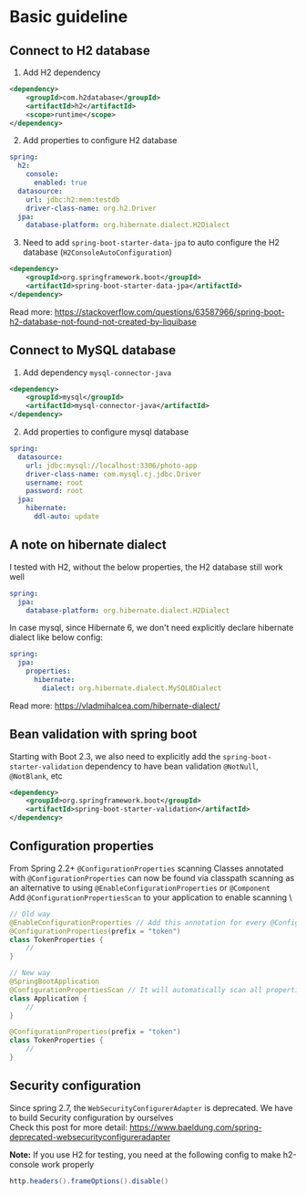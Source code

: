# Basic guideline

## Connect to H2 database
1. Add H2 dependency
```xml
<dependency>
    <groupId>com.h2database</groupId>
    <artifactId>h2</artifactId>
    <scope>runtime</scope>
</dependency>
```

2. Add properties to configure H2 database
```yaml
spring:
  h2:
    console:
      enabled: true
  datasource:
    url: jdbc:h2:mem:testdb
    driver-class-name: org.h2.Driver
  jpa:
    database-platform: org.hibernate.dialect.H2Dialect
```

3. Need to add ``spring-boot-starter-data-jpa`` to auto configure the H2 database (``H2ConsoleAutoConfiguration``)
```xml
<dependency>
    <groupId>org.springframework.boot</groupId>
    <artifactId>spring-boot-starter-data-jpa</artifactId>
</dependency>
```
Read more: https://stackoverflow.com/questions/63587966/spring-boot-h2-database-not-found-not-created-by-liquibase

## Connect to MySQL database
1. Add dependency ``mysql-connector-java``
```xml
<dependency>
    <groupId>mysql</groupId>
    <artifactId>mysql-connector-java</artifactId>
</dependency>
```
2. Add properties to configure mysql database
```yaml
spring:
  datasource:
    url: jdbc:mysql://localhost:3306/photo-app
    driver-class-name: com.mysql.cj.jdbc.Driver
    username: root
    password: root
  jpa:
    hibernate:
      ddl-auto: update
```

## A note on hibernate dialect
I tested with H2, without the below properties, the H2 database still work well
```yaml
spring:
  jpa:
    database-platform: org.hibernate.dialect.H2Dialect
```

In case mysql, since Hibernate 6, we don't need explicitly declare hibernate dialect like below config:
```yaml
spring:
  jpa:
    properties:
      hibernate:
        dialect: org.hibernate.dialect.MySQL8Dialect
```
Read more: https://vladmihalcea.com/hibernate-dialect/

## Bean validation with spring boot
Starting with Boot 2.3, we also need to explicitly add the ``spring-boot-starter-validation`` dependency to have bean validation ``@NotNull``, ``@NotBlank``, etc
```xml
<dependency>
    <groupId>org.springframework.boot</groupId>
    <artifactId>spring-boot-starter-validation</artifactId>
</dependency>
```

## Configuration properties
From Spring 2.2+ ``@ConfigurationProperties`` scanning Classes annotated with ``@ConfigurationProperties`` can now be found via
classpath scanning as an alternative to using ``@EnableConfigurationProperties`` or ``@Component`` \
Add ``@ConfigurationPropertiesScan`` to your application to enable scanning \
```java
// Old way
@EnableConfigurationProperties // Add this annotation for every @ConfigurationProperties
@ConfigurationProperties(prefix = "token")
class TokenProperties {
    //
}

// New way
@SpringBootApplication
@ConfigurationPropertiesScan // It will automatically scan all properties bean
class Application {
    //
}

@ConfigurationProperties(prefix = "token")
class TokenProperties {
    //
}
```

## Security configuration
Since spring 2.7, the ``WebSecurityConfigurerAdapter`` is deprecated. We have to build Security configuration by ourselves \
Check this post for more detail: https://www.baeldung.com/spring-deprecated-websecurityconfigureradapter

**Note:** If you use H2 for testing, you need at the following config to make h2-console work properly
```java
http.headers().frameOptions().disable()
```